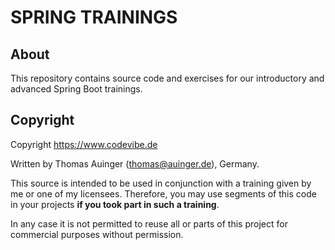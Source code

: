 # SPRING TRAININGS

## About

This repository contains source code and exercises for our introductory and advanced Spring Boot trainings.

## Copyright

Copyright https://www.codevibe.de

Written by Thomas Auinger (thomas@auinger.de), Germany.

This source is intended to be used in conjunction with a training given by me or one of my licensees. Therefore, you
may use segments of this code in your projects **if you took part in such a training**.

In any case it is not permitted to reuse all or parts of this project for commercial purposes without permission.
